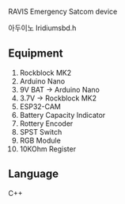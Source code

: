  RAVIS
 Emergency Satcom device

아두이노 Iridiumsbd.h
 



Equipment
-
1.   Rockblock MK2
2.   Arduino Nano
3.   9V BAT -> Arduino Nano
4.   3.7V -> Rockblock MK2
5.   ESP32-CAM
6.   Battery Capacity Indicator
7.   Rottery Encoder
8.   SPST Switch
9.   RGB Module
10. 10KOhm Register

Language
-
C++<br/>







